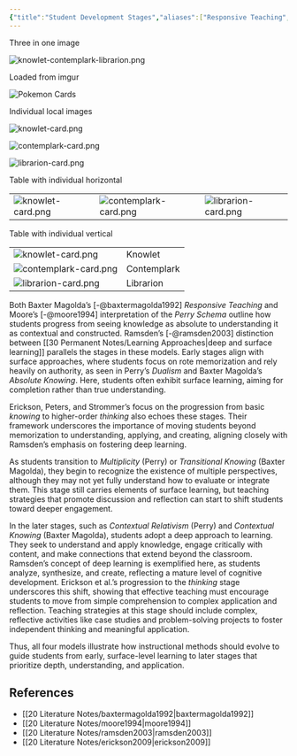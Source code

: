 ```yaml
---
{"title":"Student Development Stages","aliases":["Responsive Teaching","Perry Schema"],"tags":["pedagogy","🪴"],"dg-publish":true,"created":"2024-11-03","modified":"2024-11-04","permalink":"/30-permanent-notes/student-development-stages/","dgPassFrontmatter":true,"updated":"2024-11-04"}
---
```



Three in one image

![knowlet-contemplark-librarion.png](/img/user/00%20System/Assets/knowlet-contemplark-librarion.png)

Loaded from imgur

![Pokemon Cards](https://i.imgur.com/1CdLqzf.png)

Individual local images

![knowlet-card.png](/img/user/00%20System/Assets/knowlet-card.png)

![contemplark-card.png](/img/user/00%20System/Assets/contemplark-card.png)

![librarion-card.png](/img/user/00%20System/Assets/librarion-card.png)

Table with individual horizontal

||||
|-|-|-|
|![knowlet-card.png](/img/user/00%20System/Assets/knowlet-card.png)|![contemplark-card.png](/img/user/00%20System/Assets/contemplark-card.png)|![librarion-card.png](/img/user/00%20System/Assets/librarion-card.png)|

Table with individual vertical

|||
|-|-|
|![knowlet-card.png](/img/user/00%20System/Assets/knowlet-card.png)|Knowlet|
|![contemplark-card.png](/img/user/00%20System/Assets/contemplark-card.png)|Contemplark|
|![librarion-card.png](/img/user/00%20System/Assets/librarion-card.png)|Librarion|

Both Baxter Magolda’s [-@baxtermagolda1992] _Responsive Teaching_ and Moore’s [-@moore1994] interpretation of the _Perry Schema_ outline how students progress from seeing knowledge as absolute to understanding it as contextual and constructed. Ramsden’s [-@ramsden2003] distinction between [[30 Permanent Notes/Learning Approaches\|deep and surface learning]] parallels the stages in these models. Early stages align with surface approaches, where students focus on rote memorization and rely heavily on authority, as seen in Perry’s _Dualism_ and Baxter Magolda’s _Absolute Knowing_. Here, students often exhibit surface learning, aiming for completion rather than true understanding.

Erickson, Peters, and Strommer’s focus on the progression from basic _knowing_ to higher-order _thinking_ also echoes these stages. Their framework underscores the importance of moving students beyond memorization to understanding, applying, and creating, aligning closely with Ramsden’s emphasis on fostering deep learning.

As students transition to _Multiplicity_ (Perry) or _Transitional Knowing_ (Baxter Magolda), they begin to recognize the existence of multiple perspectives, although they may not yet fully understand how to evaluate or integrate them. This stage still carries elements of surface learning, but teaching strategies that promote discussion and reflection can start to shift students toward deeper engagement.

In the later stages, such as _Contextual Relativism_ (Perry) and _Contextual Knowing_ (Baxter Magolda), students adopt a deep approach to learning. They seek to understand and apply knowledge, engage critically with content, and make connections that extend beyond the classroom. Ramsden’s concept of deep learning is exemplified here, as students analyze, synthesize, and create, reflecting a mature level of cognitive development. Erickson et al.’s progression to the _thinking_ stage underscores this shift, showing that effective teaching must encourage students to move from simple comprehension to complex application and reflection. Teaching strategies at this stage should include complex, reflective activities like case studies and problem-solving projects to foster independent thinking and meaningful application.

Thus, all four models illustrate how instructional methods should evolve to guide students from early, surface-level learning to later stages that prioritize depth, understanding, and application.

## References

- [[20 Literature Notes/baxtermagolda1992\|baxtermagolda1992]]
- [[20 Literature Notes/moore1994\|moore1994]]
- [[20 Literature Notes/ramsden2003\|ramsden2003]]
- [[20 Literature Notes/erickson2009\|erickson2009]]
